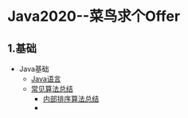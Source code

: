# Java2020--菜鸟求个Offer
## 1.基础
* Java基础
    * [Java语言]()
	* [常见算法总结]()
	    * [内部排序算法总结](https://github.com/foooever/Java2020/blob/master/%E7%AE%97%E6%B3%95%E5%88%B7%E9%A2%98/%E5%86%85%E9%83%A8%E6%8E%92%E5%BA%8F%E7%AE%97%E6%B3%95.md)
		*
